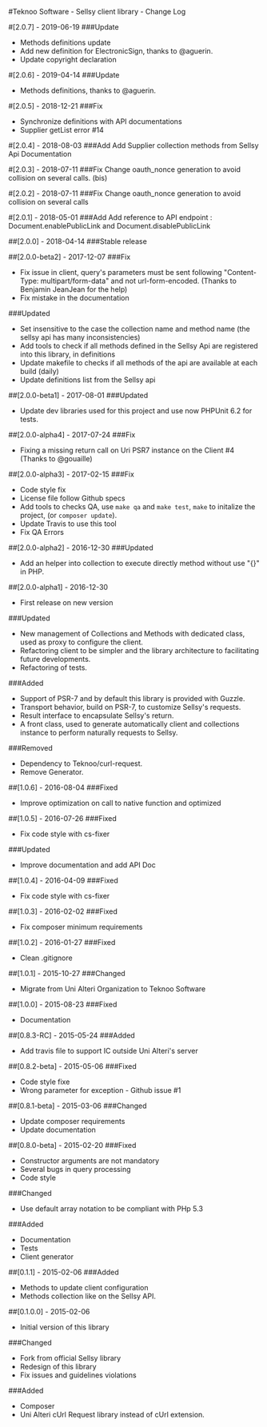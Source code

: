 #Teknoo Software - Sellsy client library - Change Log

#[2.0.7] - 2019-06-19
###Update
- Methods definitions update
- Add new definition for ElectronicSign, thanks to @aguerin.
- Update copyright declaration

#[2.0.6] - 2019-04-14
###Update
- Methods definitions, thanks to @aguerin.

#[2.0.5] - 2018-12-21
###Fix
- Synchronize definitions with API documentations
- Supplier getList error #14

#[2.0.4] - 2018-08-03
###Add
Add Supplier collection methods from Sellsy Api Documentation

#[2.0.3] - 2018-07-11
###Fix
Change oauth_nonce generation to avoid collision on several calls. (bis)

#[2.0.2] - 2018-07-11
###Fix
Change oauth_nonce generation to avoid collision on several calls

#[2.0.1] - 2018-05-01
###Add
Add reference to API endpoint : Document.enablePublicLink and Document.disablePublicLink

##[2.0.0] - 2018-04-14
###Stable release

##[2.0.0-beta2] - 2017-12-07
###Fix
- Fix issue in client, query's parameters must be sent following
  "Content-Type: multipart/form-data" and not url-form-encoded. (Thanks to Benjamin JeanJean for the help)
- Fix mistake in the documentation

###Updated
- Set insensitive to the case the collection name and method name (the sellsy api has many inconsistencies)
- Add tools to check if all methods defined in the Sellsy Api are registered into this library, in definitions
- Update makefile to checks if all methods of the api are available at each build (daily)
- Update definitions list from the Sellsy api

##[2.0.0-beta1] - 2017-08-01
###Updated
- Update dev libraries used for this project and use now PHPUnit 6.2 for tests.

##[2.0.0-alpha4] - 2017-07-24
###Fix
- Fixing a missing return call on Uri PSR7 instance on the Client #4 (Thanks to @gouaille)

##[2.0.0-alpha3] - 2017-02-15
###Fix
- Code style fix
- License file follow Github specs
- Add tools to checks QA, use `make qa` and `make test`, `make` to initalize the project, (or `composer update`).
- Update Travis to use this tool
- Fix QA Errors

##[2.0.0-alpha2] - 2016-12-30
###Updated
- Add an helper into collection to execute directly method without use "{}" in PHP.

##[2.0.0-alpha1] - 2016-12-30
- First release on new version

###Updated
- New management of Collections and Methods with dedicated class, used as proxy to configure the client.
- Refactoring client to be simpler and the library architecture to facilitating future developments.
- Refactoring of tests.

###Added
- Support of PSR-7 and by default this library is provided with Guzzle.
- Transport behavior, build on PSR-7, to customize Sellsy's requests.
- Result interface to encapsulate Sellsy's return.
- A front class, used to generate automatically client and collections instance to perform naturally requests to Sellsy.

###Removed
- Dependency to Teknoo/curl-request.
- Remove Generator.

##[1.0.6] - 2016-08-04
###Fixed
- Improve optimization on call to native function and optimized

##[1.0.5] - 2016-07-26
###Fixed
- Fix code style with cs-fixer

###Updated
- Improve documentation and add API Doc

##[1.0.4] - 2016-04-09
###Fixed
- Fix code style with cs-fixer

##[1.0.3] - 2016-02-02
###Fixed
- Fix composer minimum requirements

##[1.0.2] - 2016-01-27
###Fixed
- Clean .gitignore

##[1.0.1] - 2015-10-27
###Changed
- Migrate from Uni Alteri Organization to Teknoo Software

##[1.0.0] - 2015-08-23
###Fixed
- Documentation

##[0.8.3-RC] - 2015-05-24
###Added
- Add travis file to support IC outside Uni Alteri's server

##[0.8.2-beta] - 2015-05-06
###Fixed
- Code style fixe
- Wrong parameter for exception - Github issue #1

##[0.8.1-beta] - 2015-03-06
###Changed
- Update composer requirements
- Update documentation

##[0.8.0-beta] - 2015-02-20
###Fixed
- Constructor arguments are not mandatory
- Several bugs in query processing
- Code style

###Changed
- Use default array notation to be compliant with PHp 5.3

###Added
- Documentation
- Tests
- Client generator

##[0.1.1] - 2015-02-06
###Added
- Methods to update client configuration
- Methods collection like on the Sellsy API.

##[0.1.0.0] - 2015-02-06
- Initial version of this library

###Changed
- Fork from official Sellsy library 
- Redesign of this library
- Fix issues and guidelines violations

###Added
- Composer
- Uni Alteri cUrl Request library instead of cUrl extension.
